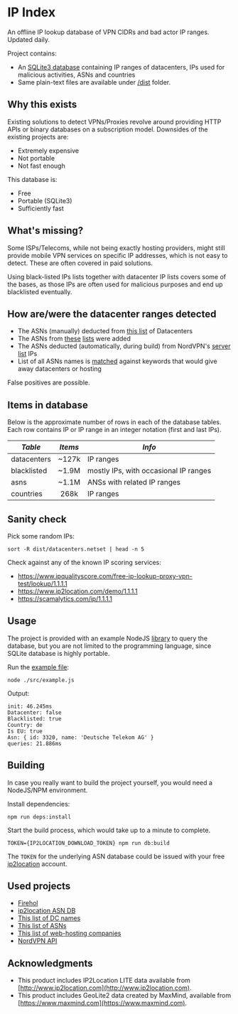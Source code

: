 # IP Index

An offline IP lookup database of VPN CIDRs and bad actor IP ranges. Updated daily.

Project contains:

* An [SQLite3 database](/dist/ip-index.db.gz) containing IP ranges of datacenters, IPs used for malicious activities, ASNs and countries
* Same plain-text files are available under [/dist](/dist) folder.

## Why this exists

Existing solutions to detect VPNs/Proxies revolve around providing HTTP APIs or binary databases on a subscription model.
Downsides of the existing projects are:
* Extremely expensive
* Not portable
* Not fast enough

This database is:
* Free
* Portable (SQLite3)
* Sufficiently fast

## What's missing?
Some ISPs/Telecoms, while not being exactly hosting providers, might still provide mobile VPN services on specific IP addresses, which is not easy to detect.
These are often covered in paid solutions.

Using black-listed IPs lists together with datacenter IP lists covers some of the bases, as those IPs are often used for malicious purposes and end up blacklisted eventually. 

## How are/were the datacenter ranges detected

* The ASNs (manually) deducted from [this list](https://udger.com/resources/datacenter-list) of Datacenters
* The ASNs from [these](https://github.com/linuxclark/web-hosting-companies) [lists](https://github.com/brianhama/bad-asn-list) were added
* The ASNs deducted (automatically, during build) from NordVPN's [server list](https://api.nordvpn.com/server) IPs
* List of all ASNs names is [matched](src/matches.js) against keywords that would give away datacenters or hosting

False positives are possible.

## Items in database

Below is the approximate number of rows in each of the database tables. Each row contains IP or IP range in an integer notation (first and last IPs).

|*Table*|*Items*|*Info*|
|---|:---:|---|
|datacenters|~127k|IP ranges|
|blacklisted|~1.9M|mostly IPs, with occasional IP ranges|
|asns|~1.1M|ANSs with related IP ranges|
|countries|268k|IP ranges|

## Sanity check

Pick some random IPs:

```shell script
sort -R dist/datacenters.netset | head -n 5
```

Check against any of the known IP scoring services:

* https://www.ipqualityscore.com/free-ip-lookup-proxy-vpn-test/lookup/1.1.1.1
* https://www.ip2location.com/demo/1.1.1.1
* https://scamalytics.com/ip/1.1.1.1

## Usage

The project is provided with an example NodeJS [library](src/index.js) to query the database, but you are not limited to the programming language, since SQLite database is highly portable.

Run the [example file](src/example.js):

```shell script
node ./src/example.js
```

Output:

```
init: 46.245ms
Datacenter: false
Blacklisted: true
Country: de
Is EU: true
Asn: { id: 3320, name: 'Deutsche Telekom AG' }
queries: 21.886ms
```

## Building

In case you really want to build the project yourself, you would need a NodeJS/NPM environment.

Install dependencies:

```shell script
npm run deps:install
```

Start the build process, which would take up to a minute to complete.

```shell script
TOKEN={IP2LOCATION_DOWNLOAD_TOKEN} npm run db:build
```

The `TOKEN` for the underlying ASN database could be issued with your free [ip2location](http://www.ip2location.com) account.

## Used projects

* [Firehol](https://github.com/firehol/blocklist-ipsets)
* [ip2location ASN DB](https://lite.ip2location.com/database/ip-asn)
* [This list of DC names](https://udger.com/resources/datacenter-list)
* [This list of ASNs](https://github.com/brianhama/bad-asn-list)
* [This list of web-hosting companies](https://github.com/linuxclark/web-hosting-companies)
* [NordVPN API](https://api.nordvpn.com/servers)

## Acknowledgments

* This product includes IP2Location LITE data available from [http://www.ip2location.com](http://www.ip2location.com).
* This product includes GeoLite2 data created by MaxMind, available from [https://www.maxmind.com](https://www.maxmind.com).
